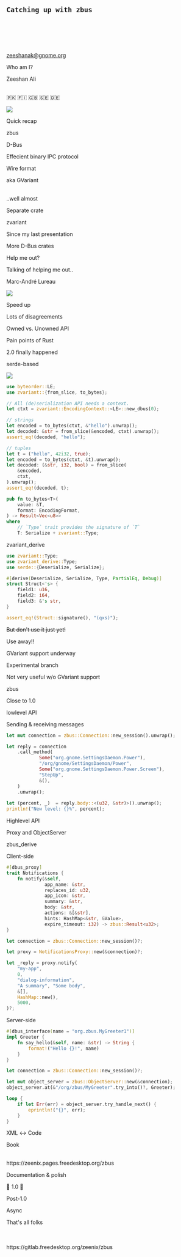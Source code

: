 ## `Catching up with zbus`

<br/><br/>

<br/><br/>
zeeshanak@gnome.org


Who am I?


Zeeshan Ali

<br/>
🇵🇰 🇫🇮 🇬🇧 🇸🇪  🇩🇪


![](lumeo.svg)
<!-- .element style="border: 0; background: None; box-shadow: None" -->


Quick recap


zbus


D-Bus


Effecient binary IPC protocol


Wire format


aka GVariant

<br/>
..well almost


Separate crate


zvariant


Since my last presentation


More D-Bus crates


Help me out?


Talking of helping me out..


Marc-André Lureau


![](zeenix-elmarco-enterprise.jpg)
<!-- .element style="border: 0; background: None; box-shadow: None" -->


Speed up


Lots of disagreements


Owned vs. Unowned API


Pain points of Rust


2.0 finally happened


serde-based


![](zbus-issue1-closed.png)
<!-- .element style="border: 0; background: None; box-shadow: None" -->


```rust
use byteorder::LE;
use zvariant::{from_slice, to_bytes};

// All (de)serialization API needs a context.
let ctxt = zvariant::EncodingContext::<LE>::new_dbus(0);

// strings
let encoded = to_bytes(ctxt, &"hello").unwrap();
let decoded: &str = from_slice(&encoded, ctxt).unwrap();
assert_eq!(decoded, "hello");
```


```rust
// tuples
let t = ("hello", 42i32, true);
let encoded = to_bytes(ctxt, &t).unwrap();
let decoded: (&str, i32, bool) = from_slice(
	&encoded,
	ctxt,
).unwrap();
assert_eq!(decoded, t);
```


```rust
pub fn to_bytes<T>(
    value: &T,
    format: EncodingFormat,
) -> Result<Vec<u8>>
where
    // `Type` trait provides the signature of `T`
    T: Serialize + zvariant::Type;
```


zvariant_derive


```rust
use zvariant::Type;
use zvariant_derive::Type;
use serde::{Deserialize, Serialize};

#[derive(Deserialize, Serialize, Type, PartialEq, Debug)]
struct Struct<'s> {
    field1: u16,
    field2: i64,
    field3: &'s str,
}

assert_eq!(Struct::signature(), "(qxs)");
```


~~But don't use it just yet!~~


Use away!!


GVariant support underway


Experimental branch


Not very useful w/o GVariant support


zbus


Close to 1.0


lowlevel API


Sending & receiving messages


```rust
let mut connection = zbus::Connection::new_session().unwrap();

let reply = connection
	.call_method(
			Some("org.gnome.SettingsDaemon.Power"),
			"/org/gnome/SettingsDaemon/Power",
			Some("org.gnome.SettingsDaemon.Power.Screen"),
			"StepUp",
			&(),
	) 
	.unwrap();
 
let (percent, _)  = reply.body::<(u32, &str)>().unwrap();
println!("New level: {}%", percent);
```


Highlevel API


Proxy and ObjectServer


zbus_derive


Client-side

```rust
#[dbus_proxy]
trait Notifications {
    fn notify(&self,
              app_name: &str,
              replaces_id: u32,
              app_icon: &str,
              summary: &str,
              body: &str,
              actions: &[&str],
              hints: HashMap<&str, &Value>,
              expire_timeout: i32) -> zbus::Result<u32>;
}
```


```rust
let connection = zbus::Connection::new_session()?;

let proxy = NotificationsProxy::new(&connection)?;

let _reply = proxy.notify(
	"my-app",
	0,
	"dialog-information",
	"A summary", "Some body",
	&[],
	HashMap::new(),
	5000,
)?;
```


Server-side

```rust
#[dbus_interface(name = "org.zbus.MyGreeter1")]
impl Greeter {
    fn say_hello(&self, name: &str) -> String {
        format!("Hello {}!", name)
    }
}
```


```rust
let connection = zbus::Connection::new_session()?;

let mut object_server = zbus::ObjectServer::new(&connection);
object_server.at(&"/org/zbus/MyGreeter".try_into()?, Greeter);

loop {
	if let Err(err) = object_server.try_handle_next() {
		eprintln!("{}", err);
	}
}
```


XML ↔ Code


Book

<BR/>
https://zeenix.pages.freedesktop.org/zbus


Documentation & polish


🙌 1.0 🙌


Post-1.0


Async


That's all folks

<br/>
<br/>
https://gitlab.freedesktop.org/zeenix/zbus
